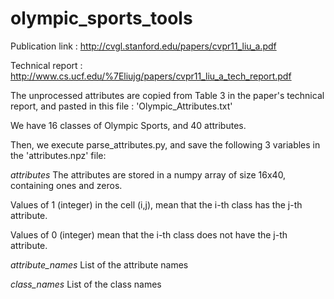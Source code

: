 # olympic_sports_tools

Publication link : http://cvgl.stanford.edu/papers/cvpr11_liu_a.pdf

Technical report : http://www.cs.ucf.edu/%7Eliujg/papers/cvpr11_liu_a_tech_report.pdf

The unprocessed attributes are copied from Table 3 in the paper's technical report, and pasted in this file : 'Olympic_Attributes.txt'

We have 16 classes of Olympic Sports, and 40 attributes.

Then, we execute parse_attributes.py, and save the following 3 variables in the 'attributes.npz' file:

*attributes*
The attributes are stored in a numpy array of size 16x40, containing ones and zeros.

Values of 1 (integer) in the cell (i,j), mean that the i-th class has the j-th attribute.

Values of 0 (integer) mean that the i-th class does not have the j-th attribute.

*attribute_names*
List of the attribute names

*class_names*
List of the class names
